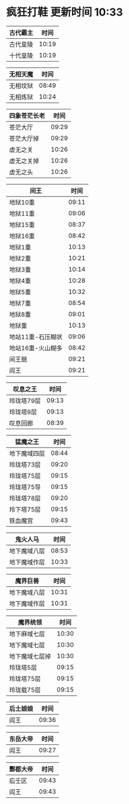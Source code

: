 # 疯狂打鞋 更新时间 10:33

| 古代霸主   | 时间    |
|--------|-------|
| 古代皇陵 | 10:19 |
| 十代皇陵 | 10:19 |

| 无相天魔   | 时间    |
|--------|-------|
| 无相坟狱 | 08:49 |
| 无相炼狱 | 10:24 |

| 四象苍茫长老   | 时间    |
|--------|-------|
| 苍茫大厅 | 09:29 |
| 苍茫大厅掉 | 09:29 |
| 虚无之关 | 10:26 |
| 虚无之关掉 | 10:26 |
| 虚无之头 | 10:26 |

| 间王   | 时间    |
|--------|-------|
| 地狱10重 | 09:11 |
| 地狱11重 | 09:06 |
| 地狱15重 | 08:37 |
| 地狱16重 | 08:42 |
| 地狱1重 | 10:13 |
| 地狱2重 | 10:21 |
| 地狱3重 | 10:14 |
| 地狱4重 | 10:28 |
| 地狱5重 | 10:32 |
| 地狱7重 | 08:54 |
| 地狱8重 | 09:01 |
| 地狱重 | 10:13 |
| 地站11重-石压糊状 | 09:06 |
| 地站16重-火山糊多 | 08:42 |
| 间王兢 | 09:21 |
| 阎王 | 09:21 |

| 叹息之王   | 时间    |
|--------|-------|
| 玲珑塔79层 | 09:13 |
| 玲珑塔9层 | 09:13 |
| 叹息回廊 | 08:39 |

| 猛魔之王   | 时间    |
|--------|-------|
| 地下魔域四层 | 08:44 |
| 玲珑塔73层 | 09:20 |
| 玲珑塔75层 | 09:15 |
| 玲珑塔75导 | 09:15 |
| 玲珑塔78层 | 09:20 |
| 玲下塔75层 | 09:15 |
| 铁血魔宫 | 09:43 |

| 鬼火人马   | 时间    |
|--------|-------|
| 地下魔域八层 | 08:53 |
| 地下魔域作层 | 10:33 |

| 魔界巨兽   | 时间    |
|--------|-------|
| 地下魔域八层 | 10:31 |
| 地下魔域作层 | 10:31 |

| 魔界统领   | 时间    |
|--------|-------|
| 地下麻域七层 | 10:30 |
| 地下魔域七层 | 10:30 |
| 地下魔域七层掉 | 10:30 |
| 玲珑塔5层 | 09:15 |
| 玲珑塔75层 | 09:15 |
| 玲珑载75层 | 09:15 |

| 后土娘娘   | 时间    |
|--------|-------|
| 阎王 | 09:36 |

| 东岳大帝   | 时间    |
|--------|-------|
| 阎王 | 09:27 |

| 酆都大帝   | 时间    |
|--------|-------|
| 疝壬区 | 09:43 |
| 阎王 | 09:43 |